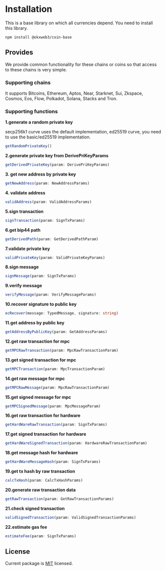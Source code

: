 # Installation
This is a base library on which all currencies depend. You need to install this library.
```shell
npm install @okxweb3/coin-base
```

## Provides
We provide common functionality for these chains or coins so that access to these chains is very simple.

### Supporting chains
It supports Bitcoins, Ethereum, Aptos, Near, Starknet, Sui, Zkspace, Cosmos, Eos, Flow, Polkadot, Solana, Stacks and Tron.

### Supporting functions

**1.generate a random private key**

secp256k1 curve uses the default implementation, ed25519 curve, you need to use the basic/ed25519 implementation.
```typescript
getRandomPrivateKey()
```

**2.generate private key from DerivePriKeyParams**
 ```typescript
getDerivedPrivateKey(param: DerivePriKeyParams)
```

**3. get new address by private key**
 ```typescript
getNewAddress(param: NewAddressParams)
```

**4. validate address**
 ```typescript
validAddress(param: ValidAddressParams)
```

**5.sign transaction**
```typescript
signTransaction(param: SignTxParams)
```

**6.get bip44 path**
```typescript
getDerivedPath(param: GetDerivedPathParam)
```

**7.validate private key**
```typescript
validPrivateKey(param: ValidPrivateKeyParams)
```

**8.sign message**
```typescript
signMessage(param: SignTxParams)
```

**9.verify message**
```typescript
verifyMessage(param: VerifyMessageParams)
```

**10.recover signature to public key**
```typescript
ecRecover(message: TypedMessage, signature: string)
```

**11.get address by public key**
```typescript
getAddressByPublicKey(param: GetAddressParams)
```

**12.get raw transaction for mpc**
```typescript
getMPCRawTransaction(param: MpcRawTransactionParam)
```

**13.get signed transaction for mpc**
```typescript
getMPCTransaction(param: MpcTransactionParam)
```

**14.get raw message for mpc**
```typescript
getMPCRawMessage(param: MpcRawTransactionParam)
```

**15.get signed message for mpc**
```typescript
getMPCSignedMessage(param: MpcMessageParam)
```

**16.get raw transaction for hardware**
```typescript
getHardWareRawTransaction(param: SignTxParams)
```

**17.get signed transaction for hardware**
```typescript
getHardWareSignedTransaction(param: HardwareRawTransactionParam)
```

**18.get message hash for hardware**
```typescript
getHardWareMessageHash(param: SignTxParams)
```

**19.get tx hash by raw transaction**
```typescript
calcTxHash(param: CalcTxHashParams)
```

**20.generate raw transaction data**
```typescript
getRawTransaction(param: GetRawTransactionParams)
```

**21.check signed transaction**
```typescript
validSignedTransaction(param: ValidSignedTransactionParams)
```

**22.estimate gas fee**
```typescript
estimateFee(param: SignTxParams)
```


## License

Current package is [MIT](<https://github.com/okx/js-wallet-sdk/blob/main/LICENSE>) licensed.
